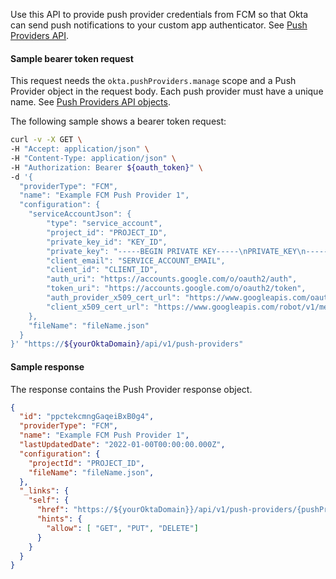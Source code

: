 <!-- NOT USED IN CURRENT VERSION -->
Use this API to provide push provider credentials from FCM so that Okta can send push notifications to your custom app authenticator. See [Push Providers API](/docs/reference/api/push-providers/).

<ApiOperation method="post" url="/api/v1/push-providers" />

#### Sample bearer token request

This request needs the `okta.pushProviders.manage` scope and a Push Provider object in the request body. Each push provider must have a unique name. See [Push Providers API objects](/docs/reference/api/push-providers/#push-providers-api-objects).

The following sample shows a bearer token request:

```bash
curl -v -X GET \
-H "Accept: application/json" \
-H "Content-Type: application/json" \
-H "Authorization: Bearer ${oauth_token}" \
-d '{
  "providerType": "FCM",
  "name": "Example FCM Push Provider 1",
  "configuration": {
    "serviceAccountJson": {
        "type": "service_account",
        "project_id": "PROJECT_ID",
        "private_key_id": "KEY_ID",
        "private_key": "-----BEGIN PRIVATE KEY-----\nPRIVATE_KEY\n-----END PRIVATE KEY-----\n",
        "client_email": "SERVICE_ACCOUNT_EMAIL",
        "client_id": "CLIENT_ID",
        "auth_uri": "https://accounts.google.com/o/oauth2/auth",
        "token_uri": "https://accounts.google.com/o/oauth2/token",
        "auth_provider_x509_cert_url": "https://www.googleapis.com/oauth2/v1/certs",
        "client_x509_cert_url": "https://www.googleapis.com/robot/v1/metadata/x509/SERVICE_ACCOUNT_EMAIL"
    },
    "fileName": "fileName.json"
  }
}' "https://${yourOktaDomain}/api/v1/push-providers"
```

#### Sample response

The response contains the Push Provider response object.

```json
{
  "id": "ppctekcmngGaqeiBxB0g4",
  "providerType": "FCM",
  "name": "Example FCM Push Provider 1",
  "lastUpdatedDate": "2022-01-00T00:00:00.000Z",
  "configuration": {
    "projectId": "PROJECT_ID",
    "fileName": "fileName.json",
  },
  "_links": {
    "self": {
      "href": "https://${yourOktaDomain}}/api/v1/push-providers/{pushProviderId}",
      "hints": {
        "allow": [ "GET", "PUT", "DELETE"]
      }
    }
  }
}
```

